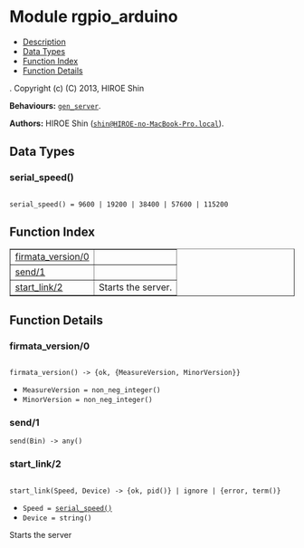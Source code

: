 

# Module rgpio_arduino #
* [Description](#description)
* [Data Types](#types)
* [Function Index](#index)
* [Function Details](#functions)


.
Copyright (c) (C) 2013, HIROE Shin

__Behaviours:__ [`gen_server`](gen_server.md).

__Authors:__ HIROE Shin ([`shin@HIROE-no-MacBook-Pro.local`](mailto:shin@HIROE-no-MacBook-Pro.local)).

<a name="types"></a>

## Data Types ##




### <a name="type-serial_speed">serial_speed()</a> ###



<pre><code>
serial_speed() = 9600 | 19200 | 38400 | 57600 | 115200
</code></pre>


<a name="index"></a>

## Function Index ##


<table width="100%" border="1" cellspacing="0" cellpadding="2" summary="function index"><tr><td valign="top"><a href="#firmata_version-0">firmata_version/0</a></td><td></td></tr><tr><td valign="top"><a href="#send-1">send/1</a></td><td></td></tr><tr><td valign="top"><a href="#start_link-2">start_link/2</a></td><td>
Starts the server.</td></tr></table>


<a name="functions"></a>

## Function Details ##

<a name="firmata_version-0"></a>

### firmata_version/0 ###


<pre><code>
firmata_version() -&gt; {ok, {MeasureVersion, MinorVersion}}
</code></pre>

<ul class="definitions"><li><code>MeasureVersion = non_neg_integer()</code></li><li><code>MinorVersion = non_neg_integer()</code></li></ul>


<a name="send-1"></a>

### send/1 ###

`send(Bin) -> any()`


<a name="start_link-2"></a>

### start_link/2 ###


<pre><code>
start_link(Speed, Device) -&gt; {ok, pid()} | ignore | {error, term()}
</code></pre>

<ul class="definitions"><li><code>Speed = <a href="#type-serial_speed">serial_speed()</a></code></li><li><code>Device = string()</code></li></ul>


Starts the server

